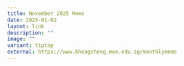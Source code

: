 ```yaml
---
title: November 2025 Memo
date: 2025-01-02
layout: link
description: ""
image: ""
variant: tiptap
external: https://www.khengcheng.moe.edu.sg/monthlymemo
---
```

